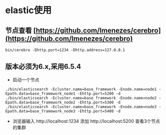 # elastic使用

## 节点查看 [https://github.com/lmenezes/cerebro](https://github.com/lmenezes/cerebro)
```
bin/cerebro -Dhttp.port=1234 -Dhttp.address=127.0.0.1
```
## 版本必须为6.x,采用6.5.4
- 启动一个节点
```
./bin/elasticsearch -Ecluster.name=base_framework -Enode.name=node1 -Epath.data=base_framework_node1 -Ehttp.port=5200 -d
./bin/elasticsearch -Ecluster.name=base_framework -Enode.name=node2 -Epath.data=base_framework_node2 -Ehttp.port=5300 -d
./bin/elasticsearch -Ecluster.name=base_framework -Enode.name=node3 -Epath.data=base_framework_node3 -Ehttp.port=5400 -d

```
- 浏览器输入 http://localhost:1234 添加 http://localhost:5200 查看3个节点的集群
